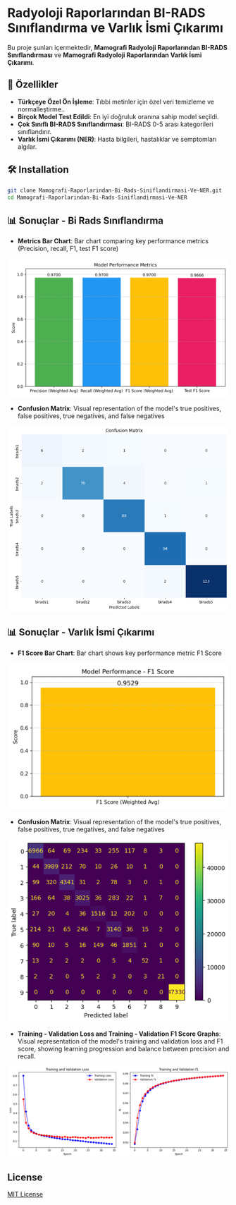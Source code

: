 # Radyoloji Raporlarından BI-RADS Sınıflandırma ve Varlık İsmi Çıkarımı 

Bu proje şunları içermektedir, **Mamografi Radyoloji Raporlarından BI-RADS Sınıflandırması** ve **Mamografi Radyoloji Raporlarından Varlık İsmi Çıkarımı**.

## 📌 Özellikler
- **Türkçeye Özel Ön İşleme**: Tıbbi metinler için özel veri temizleme ve normalleştirme..
- **Birçok Model Test Edildi**: En iyi doğruluk oranına sahip model seçildi.
- **Çok Sınıflı BI-RADS Sınıflandırması**: BI-RADS 0-5 arası kategorileri sınıflandırır.
- **Varlık İsmi Çıkarımı (NER)**: Hasta bilgileri, hastalıklar ve semptomları algılar.

## 🛠️ Installation
```bash
git clone Mamografi-Raporlarindan-Bi-Rads-Siniflandirmasi-Ve-NER.git
cd Mamografi-Raporlarindan-Bi-Rads-Siniflandirmasi-Ve-NER
```


## 📊 Sonuçlar - Bi Rads Sınıflandırma
- **Metrics Bar Chart**: Bar chart comparing key performance metrics (Precision, recall, F1, test F1 score)

![Metrics](images/metrics_plot.png)

- **Confusion Matrix**: Visual representation of the model's true positives, false positives, true negatives, and false negatives

![Confussion Matrix](images/bi_rads_confusion_matrix.png)

## 📊 Sonuçlar - Varlık İsmi Çıkarımı

- **F1 Score Bar Chart**: Bar chart shows key performance metric F1 Score

![F1-Score](images/f1_score_plot.png)

- **Confusion Matrix**: Visual representation of the model's true positives, false positives, true negatives, and false negatives

![Confussion Matrix](images/ner_confusion_matrix.png)

- **Training - Validation Loss and Training - Validation F1 Score Graphs**: Visual representation of the model's training and validation loss and F1 score, showing learning progression and balance between precision and recall.

![Loss and F1](images/ner_loss_and_f1.png)

## License

[MIT License](LICENSE)
